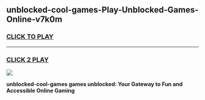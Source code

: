 
## unblocked-cool-games-Play-Unblocked-Games-Online-v7k0m
<h3>
<a href="https://premium76.site?title=unblocked-cool-games&ref=25A">CLICK TO PLAY</a></h3>
<hr>

<h3>
<a href="https://premium76.site?title=unblocked-cool-games&ref=25A">CLICK 2 PLAY</a>
  
</h3>

<a href="https://premium76.site?title=unblocked-cool-games&ref=25A"><img src="https://clearcache.store/games.png"></a>


**unblocked-cool-games games unblocked: Your Gateway to Fun and Accessible Online Gaming**
